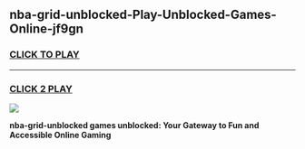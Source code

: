 
## nba-grid-unblocked-Play-Unblocked-Games-Online-jf9gn
<h3>
<a href="https://premium76.site?title=nba-grid-unblocked&ref=25A">CLICK TO PLAY</a></h3>
<hr>

<h3>
<a href="https://premium76.site?title=nba-grid-unblocked&ref=25A">CLICK 2 PLAY</a>
  
</h3>

<a href="https://premium76.site?title=nba-grid-unblocked&ref=25A"><img src="https://clearcache.store/games.png"></a>


**nba-grid-unblocked games unblocked: Your Gateway to Fun and Accessible Online Gaming**
